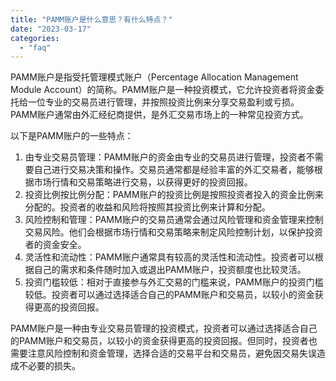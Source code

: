 ```yaml
---
title: "PAMM账户是什么意思？有什么特点？"
date: "2023-03-17"
categories: 
  - "faq"
---
```


PAMM账户是指受托管理模式账户（Percentage Allocation Management Module Account）的简称。PAMM账户是一种投资模式，它允许投资者将资金委托给一位专业的交易员进行管理，并按照投资比例来分享交易盈利或亏损。PAMM账户通常由外汇经纪商提供，是外汇交易市场上的一种常见投资方式。

以下是PAMM账户的一些特点：

1. 由专业交易员管理：PAMM账户的资金由专业的交易员进行管理，投资者不需要自己进行交易决策和操作。交易员通常都是经验丰富的外汇交易者，能够根据市场行情和交易策略进行交易，以获得更好的投资回报。
2. 投资比例按比例分配：PAMM账户的投资比例是按照投资者投入的资金比例来分配的。投资者的收益和风险将按照其投资比例来计算和分配。
3. 风险控制和管理：PAMM账户的交易员通常会通过风险管理和资金管理来控制交易风险。他们会根据市场行情和交易策略来制定风险控制计划，以保护投资者的资金安全。
4. 灵活性和流动性：PAMM账户通常具有较高的灵活性和流动性。投资者可以根据自己的需求和条件随时加入或退出PAMM账户，投资额度也比较灵活。
5. 投资门槛较低：相对于直接参与外汇交易的门槛来说，PAMM账户的投资门槛较低。投资者可以通过选择适合自己的PAMM账户和交易员，以较小的资金获得更高的投资回报。

PAMM账户是一种由专业交易员管理的投资模式，投资者可以通过选择适合自己的PAMM账户和交易员，以较小的资金获得更高的投资回报。但同时，投资者也需要注意风险控制和资金管理，选择合适的交易平台和交易员，避免因交易失误造成不必要的损失。
